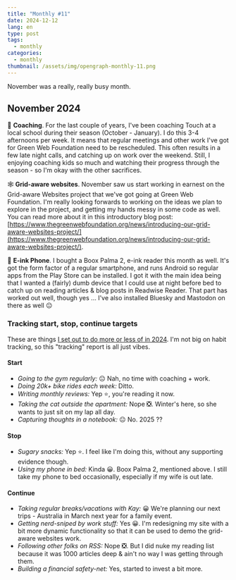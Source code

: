 ```yaml
---
title: "Monthly #11"
date: 2024-12-12
lang: en
type: post
tags:
  - monthly
categories:
  - monthly
thumbnail: /assets/img/opengraph-monthly-11.png
---
```


November was a really, really busy month.

## November 2024

🏉 **Coaching**. For the last couple of years, I've been coaching Touch at a local school during their season (October - January). I do this 3-4 afternoons per week. It means that regular meetings and other work I've got for Green Web Foundation need to be rescheduled. This often results in a few late night calls, and catching up on work over the weekend. Still, I enjoying coaching kids so much and watching their progress through the season - so I'm okay with the other sacrifices.

🕸️ **Grid-aware websites**. November saw us start working in earnest on the Grid-aware Websites project that we've got going at Green Web Foundation. I'm really looking forwards to working on the ideas we plan to explore in the project, and getting my hands messy in some code as well. You can read more about it in this introductory blog post: [https://www.thegreenwebfoundation.org/news/introducing-our-grid-aware-websites-project/](https://www.thegreenwebfoundation.org/news/introducing-our-grid-aware-websites-project/).

📱 **E-ink Phone**. I bought a Boox Palma 2, e-ink reader this month as well. It's got the form factor of a regular smartphone, and runs Android so regular apps from the Play Store can be installed. I got it with the main idea being that I wanted a (fairly) dumb device that I could use at night before bed to catch up on reading articles & blog posts in Readwise Reader. That part has worked out well, though yes ... I've also installed Bluesky and Mastodon on there as well 😐

### Tracking start, stop, continue targets

These are things [I set out to do more or less of in 2024](https://qt.fershad.com/writing/start-stop-continue-2024/). I'm not big on habit tracking, so this "tracking" report is all just vibes.

#### **Start**

- _Going to the gym regularly:_ 😐 Nah, no time with coaching + work.
- _Doing 20k+ bike rides each week:_ Ditto.
- _Writing monthly reviews:_ Yep ⭐, you're reading it now.
- _Taking the cat outside the apartment:_ Nope ❎. Winter's here, so she wants to just sit on my lap all day.
- _Capturing thoughts in a notebook:_ 😐 No. 2025 ??

#### **Stop**

- _Sugary snacks:_ Yep ⭐. I feel like I'm doing this, without any supporting evidence though.
- _Using my phone in bed:_ Kinda 😀. Boox Palma 2, mentioned above. I still take my phone to bed occasionally, especially if my wife is out late.

#### **Continue**

- _Taking regular breaks/vacations with Kay:_ 😀 We're planning our next trips - Australia in March next year for a family event.
- _Getting nerd-sniped by work stuff:_ Yes 😀. I'm redesigning my site with a bit more dynamic functionality so that it can be used to demo the grid-aware websites work.
- _Following other folks on RSS:_ Nope ❎. But I did nuke my reading list because it was 1000 articles deep & ain't no way I was getting through them.
- _Building a financial safety-net:_ Yes, started to invest a bit more.
